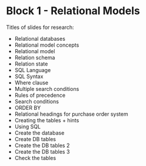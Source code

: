 # Block 1 - Relational Models

Titles of slides for research:

* Relational databases
* Relational model concepts
* Relational model
* Relation schema
* Relation state
* SQL Language
* SQL Syntax
* Where clause
* Multiple search conditions
* Rules of precedence
* Search conditions
* ORDER BY
* Relational headings for purchase order system
* Creating the tables + hints
* Using SQL
* Create the database
* Create DB tables
* Create the DB tables 2
* Create the DB tables 3
* Check the tables

